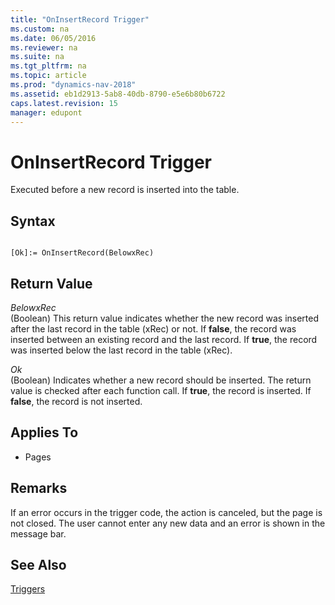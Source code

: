 ```yaml
---
title: "OnInsertRecord Trigger"
ms.custom: na
ms.date: 06/05/2016
ms.reviewer: na
ms.suite: na
ms.tgt_pltfrm: na
ms.topic: article
ms.prod: "dynamics-nav-2018"
ms.assetid: eb1d2913-5ab8-40db-8790-e5e6b80b6722
caps.latest.revision: 15
manager: edupont
---
```

# OnInsertRecord Trigger
Executed before a new record is inserted into the table.  
  
## Syntax  
  
```  
  
[Ok]:= OnInsertRecord(BelowxRec)  
```  
  
## Return Value  
 *BelowxRec*  
 \(Boolean\) This return value indicates whether the new record was inserted after the last record in the table \(xRec\) or not. If **false**, the record was inserted between an existing record and the last record. If **true**, the record was inserted below the last record in the table \(xRec\).  
  
 *Ok*  
 \(Boolean\) Indicates whether a new record should be inserted. The return value is checked after each function call. If **true**, the record is inserted. If **false**, the record is not inserted.  
  
## Applies To  
  
-   Pages  
  
## Remarks  
 If an error occurs in the trigger code, the action is canceled, but the page is not closed. The user cannot enter any new data and an error is shown in the message bar.  
  
## See Also  
 [Triggers](Triggers.md)